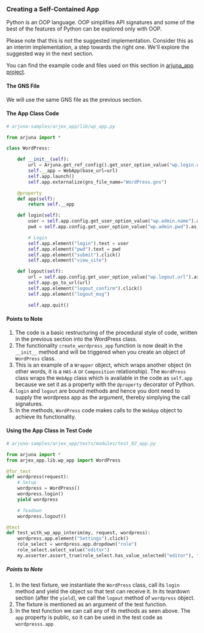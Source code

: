 ### Creating a Self-Contained App

Python is an OOP language. OOP simplifies API signatures and some of the best of the features of Python can be explored only with OOP.

Please note that this is not the suggested implementation. Consider this as an interim implementation, a step towards the right one. We'll explore the suggested way in the next section.

You can find the example code and files used on this section in [arjuna_app project](https://github.com/rahul-verma/arjuna//tree/master/arjuna-samples/arjex_app).

#### The GNS File

We will use the same GNS file as the previous section.

#### The App Class Code

```python
# arjuna-samples/arjex_app/lib/wp_app.py

from arjuna import *

class WordPress:

    def __init__(self):
        url = Arjuna.get_ref_config().get_user_option_value("wp.login.url").as_str()
        self.__app = WebApp(base_url=url)
        self.app.launch()
        self.app.externalize(gns_file_name="WordPress.gns")

    @property
    def app(self):
        return self.__app

    def login(self):
        user = self.app.config.get_user_option_value("wp.admin.name").as_str()
        pwd = self.app.config.get_user_option_value("wp.admin.pwd").as_str()

        # Login
        self.app.element("login").text = user
        self.app.element("pwd").text = pwd
        self.app.element("submit").click()
        self.app.element("view_site")

    def logout(self):
        url = self.app.config.get_user_option_value("wp.logout.url").as_str()
        self.app.go_to_url(url)
        self.app.element("logout_confirm").click()
        self.app.element("logout_msg")

        self.app.quit()

```

#### Points to Note
1. The code is a basic restructuring of the procedural style of code, written in the previous section into the WordPress class.
2. The functionality `create_wordpress_app` function is now dealt in the `__init__` method and will be triggered when you create an object of `WordPress` class.
3. This is an example of a `Wrapper` object, which wraps another object (in other words, it is a `HAS-A` or `Composition` relationship). The `WordPress` class wraps the `WebApp` class which is available in the code as `self.app` because we set it as a property with the `@property` decorator of Python.
4. `login` and `logout` are bound methods and hence you dont need to supply the wordpress app as the argument, thereby simplying the call signatures.
5. In the methods, `WordPress` code makes calls to the `WebApp` object to achieve its functionality.

#### Using the App Class in Test Code

```python
# arjuna-samples/arjex_app/tests/modules/test_02_app.py

from arjuna import *
from arjex_app.lib.wp_app import WordPress

@for_test
def wordpress(request):
    # Setup
    wordpress = WordPress()
    wordpress.login()
    yield wordpress

    # Teadown
    wordpress.logout()

@test
def test_with_wp_app_interim(my, request, wordpress):
    wordpress.app.element("Settings").click()
    role_select = wordpress.app.dropdown("role")
    role_select.select_value("editor")
    my.asserter.assert_true(role_select.has_value_selected("editor"), "Selection of editor as Role")
```

##### Points to Note
1. In the test fixture, we instantiate the `WordPress` class, call its `login` method and yield the object so that test can receive it. In its teardown section (after the `yield`), we call the `logout` method of `wordpress` object.
2. The fixture is mentioned as an argument of the test function.
3. In the test function we can call any of its methods as seen above. The `app` property is public, so it can be used in the test code as `wordpresss.app`

